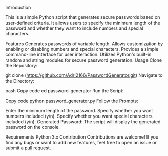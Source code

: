 Introduction

This is a simple Python script that generates secure passwords based on user-defined criteria. It allows users to specify the minimum length of the password and whether they want to include numbers and special characters.

Features
Generates passwords of variable length.
Allows customization by enabling or disabling numbers and special characters.
Provides a simple command-line interface for user interaction.
Utilizes Python's built-in random and string modules for secure password generation.
Usage
Clone the Repository:

git clone (https://github.com/Adri2166/PasswordGenerator.git)
Navigate to the Directory:

bash
Copy code
cd password-generator
Run the Script:

Copy code
python password_generator.py
Follow the Prompts:

Enter the minimum length of the password.
Specify whether you want numbers included (y/n).
Specify whether you want special characters included (y/n).
Generated Password:
The script will display the generated password on the console.

Requirements
Python 3.x
Contribution
Contributions are welcome! If you find any bugs or want to add new features, feel free to open an issue or submit a pull request.

